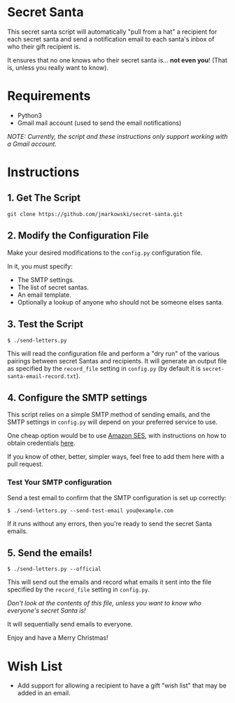 # Secret Santa

This secret santa script will automatically "pull from a hat" a recipient for
each secret santa and send a notification email to each santa's inbox
of who their gift recipient is.

It ensures that no one knows who their secret santa is... **not even you**! (That
is, unless you really want to know).


# Requirements

*  Python3
*  Gmail mail account (used to send the email notifications)

*NOTE: Currently, the script and these instructions only support working with a
Gmail account.*


# Instructions

## 1. Get The Script

```
git clone https://github.com/jmarkowski/secret-santa.git
```

## 2. Modify the Configuration File

Make your desired modifications to the `config.py` configuration file.

In it, you must specify:

*  The SMTP settings.
*  The list of secret santas.
*  An email template.
*  Optionally a lookup of anyone who should not be someone elses santa.


## 3. Test the Script

```
$ ./send-letters.py
```

This will read the configuration file and perform a "dry run" of the various
pairings between secret Santas and recipients. It will generate an output file
as specified by the `record_file` setting in `config.py` (by default
it is `secret-santa-email-record.txt`).


## 4. Configure the SMTP settings

This script relies on a simple SMTP method of sending emails, and the SMTP
settings in `config.py` will depend on your preferred service to use.

One cheap option would be to use [Amazon SES](https://aws.amazon.com/ses/), with
instructions on how to obtain credentials
[here](https://docs.aws.amazon.com/ses/latest/dg/smtp-credentials.html).

If you know of other, better, simpler ways, feel free to add them here with a
pull request.


### Test Your SMTP configuration

Send a test email to confirm that the SMTP configuration is set up correctly:

```
$ ./send-letters.py --send-test-email you@example.com
```

If it runs without any errors, then you're ready to send the secret Santa
emails.


## 5. Send the emails!

```
$ ./send-letters.py --official
```

This will send out the emails and record what emails it sent into the file
specified by the `record_file` setting in `config.py`.

*Don't look at the contents of this file, unless you want to know who everyone's
secret Santa is!*

It will sequentially send emails to everyone.

Enjoy and have a Merry Christmas!


# Wish List

*  Add support for allowing a recipient to have a gift "wish list" that may be
   added in an email.
